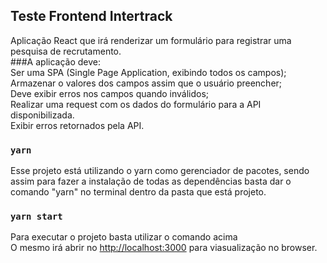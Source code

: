 ## Teste Frontend Intertrack

Aplicação React que irá renderizar um formulário para registrar uma pesquisa de recrutamento.<br /> 
###A aplicação deve:<br />
Ser uma SPA (Single Page Application, exibindo todos os campos);<br />
Armazenar o valores dos campos assim que o usuário preencher;<br />
Deve exibir erros nos campos quando inválidos;<br />
Realizar uma request com os dados do formulário para a API disponibilizada.<br />
Exibir erros retornados pela API.

### `yarn`
Esse projeto está utilizando o yarn como gerenciador de pacotes, sendo assim para fazer a instalação de todas as dependências basta dar o comando "yarn" no terminal dentro da pasta que está projeto.

### `yarn start`

Para executar o projeto basta utilizar o comando acima<br />
O mesmo irá abrir no [http://localhost:3000](http://localhost:3000) para viasualização no browser.
